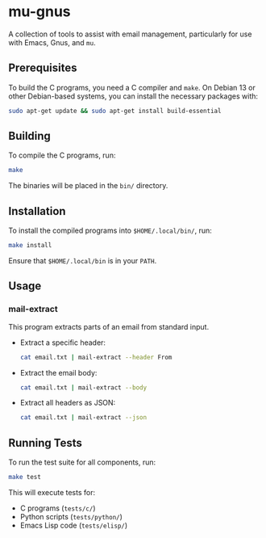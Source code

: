 # mu-gnus

A collection of tools to assist with email management, particularly for use with Emacs, Gnus, and `mu`.

## Prerequisites

To build the C programs, you need a C compiler and `make`. On Debian 13 or other Debian-based systems, you can install the necessary packages with:

```bash
sudo apt-get update && sudo apt-get install build-essential
```

## Building

To compile the C programs, run:

```bash
make
```

The binaries will be placed in the `bin/` directory.

## Installation

To install the compiled programs into `$HOME/.local/bin/`, run:

```bash
make install
```

Ensure that `$HOME/.local/bin` is in your `PATH`.

## Usage

### mail-extract

This program extracts parts of an email from standard input.

*   Extract a specific header:
    ```bash
    cat email.txt | mail-extract --header From
    ```
*   Extract the email body:
    ```bash
    cat email.txt | mail-extract --body
    ```
*   Extract all headers as JSON:
    ```bash
    cat email.txt | mail-extract --json
    ```

## Running Tests

To run the test suite for all components, run:

```bash
make test
```

This will execute tests for:
*   C programs (`tests/c/`)
*   Python scripts (`tests/python/`)
*   Emacs Lisp code (`tests/elisp/`)
